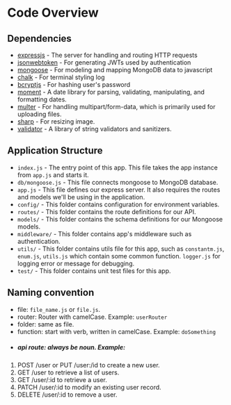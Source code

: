 
# Code Overview

## Dependencies

- [expressjs](https://github.com/expressjs/express) - The server for handling and routing HTTP requests
- [jsonwebtoken](https://github.com/auth0/node-jsonwebtoken) - For generating JWTs used by authentication
- [mongoose](https://github.com/Automattic/mongoose) - For modeling and mapping MongoDB data to javascript 
- [chalk](https://www.npmjs.com/package/chalk) - For terminal styling log
- [bcryptjs](https://www.npmjs.com/package/bcryptjs) - For hashing user's password
- [moment](https://www.npmjs.com/package/moment) - A date library for parsing, validating, manipulating, and formatting dates.
- [multer](https://www.npmjs.com/package/multer) - For handling multipart/form-data, which is primarily used for uploading files.
- [sharp](https://www.npmjs.com/package/sharp) - For resizing image.
- [validator](https://www.npmjs.com/package/validator) - A library of string validators and sanitizers.

## Application Structure
- `index.js` - The entry point of this app. This file takes the app instance from `app.js` and starts it.
- `db/mongoose.js` - This file connects mongoose to MongoDB database.
- `app.js` - This file defines our express server. It also requires the routes and models we'll be using in the application.
- `config/` - This folder contains configuration for environment variables.
- `routes/` - This folder contains the route definitions for our API.
- `models/` - This folder contains the schema definitions for our Mongoose models.
- `middleware/` - This folder contains app's middleware such as authentication.
- `utils/` - This folder contains utils file for this app, such as `constantm.js`, `enum.js`, `utils.js` which contain some common function. `logger.js` for logging error or message for debugging.
- `test/` - This folder contains unit test files for this app.

## Naming convention

- file: `file_name.js` or `file.js`.
- router: <noun>Router with camelCase. Example: `userRouter`
- folder: same as file.
- function: start with verb, written in camelCase. Example: `doSomething`
- ##### api route: always be noun. Example:

1. POST /user or PUT /user:/id to create a new user.
2. GET /user to retrieve a list of users.
3. GET /user/:id to retrieve a user.
4. PATCH /user/:id to modify an existing user record.
5. DELETE /user/:id to remove a user.



